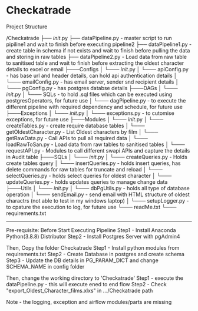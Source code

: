 # Checkatrade

Project Structure

/Checkatrade
├── _init_.py
├── dataPipeline.py 		- master script to run pipiline1 and wait to finish before executing pipeline2
├── dataPipeline1.py		- create table in schema if not exists and wait to finish before pulling the data and storing in raw tables
├── dataPipeline2.py		- Load data from raw table to sanitised table and wait to finish before extracting the oldest character details to excel or email
├───Configs
│   └─── _init_.py
│   └─── apiConfig.py		- has base url and header details, can hold api authentication details
│   └─── emailConfig.py		- has email server, sender snd recipient details
│   └─── pgConfig.py		- has postgres databse details
├───DAGs
│   └─── _init_.py
│   └─── SQLs			- to hold .sql files which can be executed using postgresOperators, for future use
│   └─── dagPipeline.py		- to execute the different pipeline with required dependency and schedule, for future use
├───Exceptions
│   └─── _init_.py
│   └─── exceptions.py		- to cutomise exceptions, for future use
├───Modules
│   └─── _init_.py
│   └─── createTables.py	- create require database tables
│   └─── getOldestCharacter.py	- List Oldest characters by film
│   └─── getRawData.py		- Call APIs to pull all required data
│   └─── loadRawToSan.py	- Load data from raw tables to sanitised tables
│   └─── requestAPI.py		- Modules to call different swapi APIs and capture the details in Audit table
├───SQLs
│   └─── _init_.py
│   └─── createQueries.py	- Holds create tables query
│   └─── insertQueries.py	- holds insert queries, has delete commands for raw tables for truncate and reload
│   └─── selectQueries.py	- holds select queries for oldest character
│   └─── updateQueries.py	- holds updates queries to manage change data
├───Utils
│   └─── _init_.py
│   └─── dbPgUtils.py		- holds all type of database operation
│   └─── sendEmail.py		- send email with HTML structure of oldest charactrs (not able to test in my windows laptop)
│   └─── setupLogger.py		- to cpature the execution to log, for future use
└─── readMe.txt
└─── requirements.txt


--------
Pre-requisite: Before Start Executing Pipeline
Step1 - Install Anaconda Python(3.8.8) Distributor
Step2 - Install Postgres Server with pgAdmin4

Then, Copy the folder Checkatrade
Step1 - Install python modules from requirements.txt 
Step2 - Create Database in postgres and create schema
Step3 - Update the DB details in PG_PARAM_DICT and change SCHEMA_NAME in config folder

Then, change the working directory to 'Checkatrade'
Step1 - execute the dataPipeline.py - this will execute ened to end flow
Step2 - Check "export_Oldest_Character_films.xlxs" in .../Checkatrade path

Note - the logging, exception and airflow modules/parts are missing
